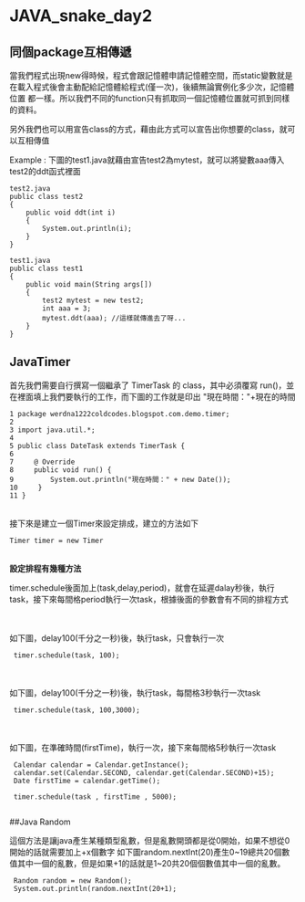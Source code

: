 # JAVA_snake_day2

## 同個package互相傳遞

  當我們程式出現new得時候，程式會跟記憶體申請記憶體空間，而static變數就是在載入程式後會主動配給記憶體給程式(僅一次)，後續無論實例化多少次，記憶體位置   都一樣。所以我們不同的function只有抓取同一個記憶體位置就可抓到同樣的資料。
  
  另外我們也可以用宣告class的方式，藉由此方式可以宣告出你想要的class，就可以互相傳值
  
  Example : 下圖的test1.java就藉由宣告test2為mytest，就可以將變數aaa傳入test2的ddt函式裡面
  
  ```
  test2.java
  public class test2
  {
      public void ddt(int i)
      {
          System.out.println(i);
      }
  }

  test1.java
  public class test1
  {
      public void main(String args[])
      {
          test2 mytest = new test2;
          int aaa = 3;
          mytest.ddt(aaa); //這樣就傳進去了呀...
      }
  }
  ```
  
## JavaTimer
  
  首先我們需要自行撰寫一個繼承了 TimerTask 的 class，其中必須覆寫 run()，並在裡面填上我們要執行的工作，而下圖的工作就是印出 "現在時間："+現在的時間
  
  ```
  1 package werdna1222coldcodes.blogspot.com.demo.timer;
  2 
  3 import java.util.*;
  4 
  5 public class DateTask extends TimerTask {
  6     
  7     @ Override
  8     public void run() {
  9         System.out.println("現在時間：" + new Date());
 10     }
 11 }
  ```
  <br>
  接下來是建立一個Timer來設定排成，建立的方法如下
  
  ```
  Timer timer = new Timer
  ```
  <br>
  <strong>設定排程有幾種方法</strong>
  
  timer.schedule後面加上(task,delay,period)，就會在延遲dalay秒後，執行task，接下來每間格period執行一次task，根據後面的參數會有不同的排程方式
  
  <br><br>
  如下圖，delay100(千分之一秒)後，執行task，只會執行一次
  ```
   timer.schedule(task, 100);
  ```
  <br><br>
  如下圖，delay100(千分之一秒)後，執行task，每間格3秒執行一次task
  ```
   timer.schedule(task, 100,3000);
  ```
  <br><br>
  如下圖，在準確時間(firstTime)，執行一次，接下來每間格5秒執行一次task
  ```
   Calendar calendar = Calendar.getInstance();
   calendar.set(Calendar.SECOND, calendar.get(Calendar.SECOND)+15);
   Date firstTime = calendar.getTime();
   
   timer.schedule(task , firstTime , 5000);
   
  ```
  
  ##Java Random
  
   這個方法是讓java產生某種類型亂數，但是亂數開頭都是從0開始，如果不想從0開始的話就需要加上+x個數字
   如下圖random.nextInt(20)產生0~19總共20個數值其中一個的亂數，但是如果+1的話就是1~20共20個個數值其中一個的亂數。
   ```
    Random random = new Random();
    System.out.println(random.nextInt(20+1);
   ```
